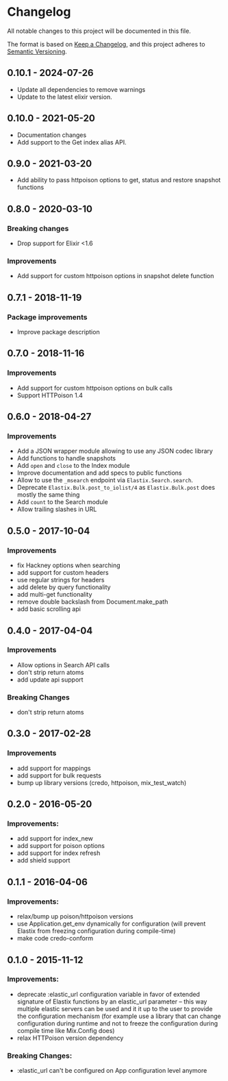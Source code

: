 # Changelog

All notable changes to this project will be documented in this file.

The format is based on [Keep a Changelog](https://keepachangelog.com/en/1.0.0/),
and this project adheres to [Semantic Versioning](https://semver.org/spec/v2.0.0.html).

## 0.10.1 - 2024-07-26

- Update all dependencies to remove warnings
- Update to the latest elixir version.

## 0.10.0 - 2021-05-20

- Documentation changes
- Add support to the Get index alias API.

## 0.9.0 - 2021-03-20

- Add ability to pass httpoison options to get, status and restore snapshot functions

## 0.8.0 - 2020-03-10

### Breaking changes

- Drop support for Elixir <1.6

### Improvements

- Add support for custom httpoison options in snapshot delete function

## 0.7.1 - 2018-11-19

### Package improvements

- Improve package description

## 0.7.0 - 2018-11-16

### Improvements

- Add support for custom httpoison options on bulk calls
- Support HTTPoison 1.4

## 0.6.0 - 2018-04-27

### Improvements

- Add a JSON wrapper module allowing to use any JSON codec library
- Add functions to handle snapshots
- Add `open` and `close` to the Index module
- Improve documentation and add specs to public functions
- Allow to use the `_msearch` endpoint via `Elastix.Search.search`.
- Deprecate `Elastix.Bulk.post_to_iolist/4` as `Elastix.Bulk.post` does mostly the same thing
- Add `count` to the Search module
- Allow trailing slashes in URL

## 0.5.0 - 2017-10-04

### Improvements

- fix Hackney options when searching
- add support for custom headers
- use regular strings for headers
- add delete by query functionality
- add multi-get functionality
- remove double backslash from Document.make_path
- add basic scrolling api

## 0.4.0 - 2017-04-04

### Improvements

- Allow options in Search API calls
- don't strip return atoms
- add update api support

### Breaking Changes

- don't strip return atoms

## 0.3.0 - 2017-02-28

### Improvements

- add support for mappings
- add support for bulk requests
- bump up library versions (credo, httpoison, mix_test_watch)

## 0.2.0 - 2016-05-20

### Improvements:

- add support for index_new
- add support for poison options
- add support for index refresh
- add shield support

## 0.1.1 - 2016-04-06

### Improvements:

- relax/bump up poison/httpoison versions
- use Application.get_env dynamically for configuration (will prevent Elastix from freezing configuration during compile-time)
- make code credo-conform

## 0.1.0 - 2015-11-12

### Improvements:

- deprecate :elastic_url configuration variable in favor of extended signature of Elastix functions by an elastic_url parameter – this way multiple elastic servers can be used and it it up to the user to provide the configuration mechanism (for example use a library that can change configuration during runtime and not to freeze the configuration during compile time like Mix.Config does)
- relax HTTPoison version dependency

### Breaking Changes:

- :elastic_url can't be configured on App configuration level anymore
